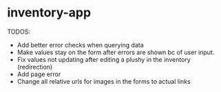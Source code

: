 # inventory-app

TODOS:

- Add better error checks when querying data
- Make values stay on the form after errors are shown bc of user input.
- Fix values not updating after editing a plushy in the inventory (redirection)
- Add page error
- Change all relative urls for images in the forms to actual links
